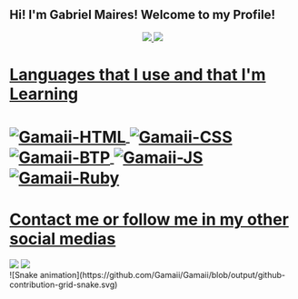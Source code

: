 ## Hi! I'm Gabriel Maires! Welcome to my Profile!
<div align="center">
  <a href="https://github.com/Gamaii">
  <img height="180em" src="https://github-readme-stats.vercel.app/api?username=Gamaii&show_icons=true&theme=dark&include_all_commits=true&count_private=true"/>
  <img height="180em" src="https://github-readme-stats.vercel.app/api/top-langs/?username=Gamaii&layout=compact&langs_count=7&theme=dark"/>
</div>
<div>
  <h1>Languages that I use and that I'm Learning<h1>
  <img align="center" alt="Gamaii-HTML" height="40" width="90" src="https://img.shields.io/badge/HTML5-E34F26?style=for-the-badge&logo=html5&logoColor=white">
  <img align="center" alt="Gamaii-CSS" height="40" width="90" src="https://img.shields.io/badge/CSS3-1572B6?style=for-the-badge&logo=css3&logoColor=white">
    <img align="center" alt="Gamaii-BTP" height="40" width="110" src="https://img.shields.io/badge/Bootstrap-563D7C?style=for-the-badge&logo=bootstrap&logoColor=white">
  <img align="center" alt="Gamaii-JS" height="40" width="110" src="https://img.shields.io/badge/JavaScript-F7DF1E?style=for-the-badge&logo=javascript&logoColor=black">
  <img align="center" alt="Gamaii-Ruby" height="40" width="90" src="https://img.shields.io/badge/Ruby-CC342D?style=for-the-badge&logo=ruby&logoColor=white">
</div>
<div> 
  <h1>Contact me or follow me in my other social medias</h1>
  <a href = "mailto:gabriel.maires12@gmail.com"><img src="https://img.shields.io/badge/-Gmail-%23333?style=for-the-badge&logo=gmail&logoColor=white" target="_blank"></a>
  <a href="https://www.linkedin.com/in/gabrielmaires/" target="_blank"><img src="https://img.shields.io/badge/-LinkedIn-%230077B5?style=for-the-badge&logo=linkedin&logoColor=white" target="_blank"></a> 
  <br>
   ![Snake animation](https://github.com/Gamaii/Gamaii/blob/output/github-contribution-grid-snake.svg)
</div>
